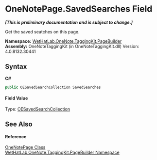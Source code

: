 # OneNotePage.SavedSearches Field
 _**\[This is preliminary documentation and is subject to change.\]**_

Get the saved seatches on this page.

**Namespace:**&nbsp;<a href="56352230-71f2-f4b7-63a8-983965663af5.md">WetHatLab.OneNote.TaggingKit.PageBuilder</a><br />**Assembly:**&nbsp;OneNoteTaggingKit (in OneNoteTaggingKit.dll) Version: 4.0.8132.30441

## Syntax

**C#**<br />
``` C#
public OESavedSearchCollection SavedSearches
```


#### Field Value
Type: <a href="676a1f3a-0f1b-2631-38a2-c89500c36a86.md">OESavedSearchCollection</a>

## See Also


#### Reference
<a href="6754c7d7-0598-ae1f-ff8c-6808b714b0ab.md">OneNotePage Class</a><br /><a href="56352230-71f2-f4b7-63a8-983965663af5.md">WetHatLab.OneNote.TaggingKit.PageBuilder Namespace</a><br />